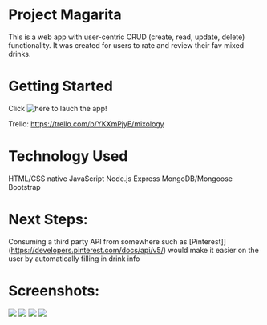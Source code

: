 # Project Magarita

This is a web app with user-centric CRUD (create, read, update, delete) functionality. 
It was created for users to rate and review their fav mixed drinks.

# Getting Started

Click ![here](https://mixology-01.herokuapp.com) to lauch the app!

Trello: https://trello.com/b/YKXmPjyE/mixology
 
# Technology Used

HTML/CSS
native JavaScript
Node.js
Express
MongoDB/Mongoose
Bootstrap


# Next Steps: 
Consuming a third party API from somewhere such as [Pinterest]](https://developers.pinterest.com/docs/api/v5/) would make it easier on the user by automatically filling in drink info

# Screenshots:

<img src="https://i.imgur.com/oFIx6lq.png">

<img src="https://i.imgur.com/AExYlzf.png">

<img src="https://i.imgur.com/vMfL5ru.png">

<img src ="https://i.imgur.com/SMenblz.png">
